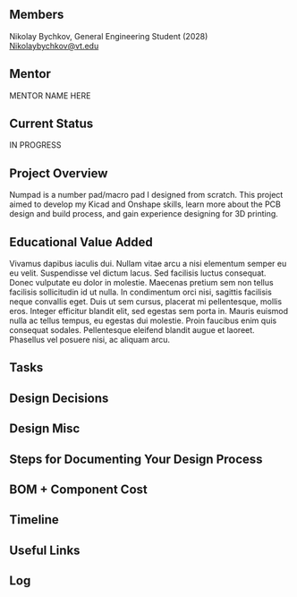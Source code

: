 ## Members
Nikolay Bychkov, General Engineering Student (2028)
Nikolaybychkov@vt.edu

## Mentor
MENTOR NAME HERE

## Current Status
IN PROGRESS

## Project Overview

Numpad is a number pad/macro pad I designed from scratch. This project aimed to develop my Kicad and Onshape skills, learn more about the PCB design and build process, and gain experience designing for 3D printing. 

## Educational Value Added

Vivamus dapibus iaculis dui. Nullam vitae arcu a nisi elementum semper eu eu velit. Suspendisse vel dictum lacus. Sed facilisis luctus consequat. Donec vulputate eu dolor in molestie. Maecenas pretium sem non tellus facilisis sollicitudin id ut nulla. In condimentum orci nisi, sagittis facilisis neque convallis eget. Duis ut sem cursus, placerat mi pellentesque, mollis eros. Integer efficitur blandit elit, sed egestas sem porta in. Mauris euismod nulla ac tellus tempus, eu egestas dui molestie. Proin faucibus enim quis consequat sodales. Pellentesque eleifend blandit augue et laoreet. Phasellus vel posuere nisi, ac aliquam arcu.

## Tasks

<!-- Your Text Here. You may work with your mentor on this later when they are assigned -->

## Design Decisions

<!-- Your Text Here. You may work with your mentor on this later when they are assigned -->

## Design Misc

<!-- Your Text Here. You may work with your mentor on this later when they are assigned -->

## Steps for Documenting Your Design Process

<!-- Your Text Here. You may work with your mentor on this later when they are assigned -->

## BOM + Component Cost

<!-- Your Text Here. You may work with your mentor on this later when they are assigned -->

## Timeline

<!-- Your Text Here. You may work with your mentor on this later when they are assigned -->

## Useful Links

<!-- Your Text Here. You may work with your mentor on this later when they are assigned -->

## Log

<!-- Your Text Here. You may work with your mentor on this later when they are assigned -->
